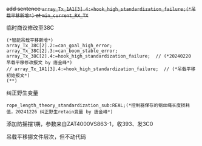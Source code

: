 ~~add sentence `array_Tx_1A1[3].4:=hook_high_standardization_failure;(*吊载平移新增*)`  at `min_current_RX_TX`~~

临时商议修改至38C
```
(*智能吊载平移新增*)
array_Tx_38C[2].2:=can_goal_high_error;
array_Tx_38C[2].3:=can_boom_stable_error;
array_Tx_38C[2].4:=hook_high_standardization_failure;  // (*20240220 吊载平移修改报文 by 唐金峰*)
// array_Tx_1A1[3].4:=hook_high_standardization_failure;  // (*吊载平移初始报文*)
(**)
```

纠正野生变量
```
rope_length_theory_standardization_sub:REAL;(*控制器保存的钢丝绳长度损耗值，20241226 纠正野生retain变量 by 唐金峰*)
```

添加防摇摆1期，参数来自ZAT4000VS863-1，收393、发3C0

吊载平移挪文件层次，但不动代码
